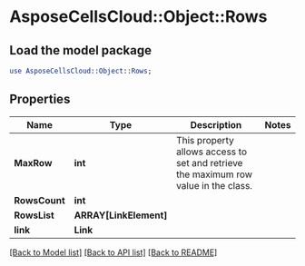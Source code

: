 # AsposeCellsCloud::Object::Rows 

## Load the model package
```perl
use AsposeCellsCloud::Object::Rows;
```

## Properties
Name | Type | Description | Notes
------------ | ------------- | ------------- | -------------
**MaxRow** | **int** | This property allows access to set and retrieve the maximum row value in the class. |
**RowsCount** | **int** |  |
**RowsList** | **ARRAY[LinkElement]** |  |
**link** | **Link** |  |  

[[Back to Model list]](../README.md#documentation-for-models) [[Back to API list]](../README.md#documentation-for-api-endpoints) [[Back to README]](../README.md)

